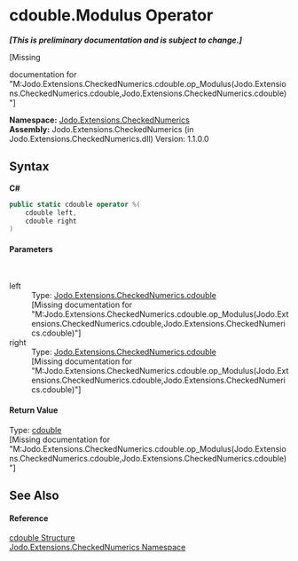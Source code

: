 # cdouble.Modulus Operator 
 _**\[This is preliminary documentation and is subject to change.\]**_

\[Missing <summary> documentation for "M:Jodo.Extensions.CheckedNumerics.cdouble.op_Modulus(Jodo.Extensions.CheckedNumerics.cdouble,Jodo.Extensions.CheckedNumerics.cdouble)"\]

**Namespace:**&nbsp;<a href="N_Jodo_Extensions_CheckedNumerics">Jodo.Extensions.CheckedNumerics</a><br />**Assembly:**&nbsp;Jodo.Extensions.CheckedNumerics (in Jodo.Extensions.CheckedNumerics.dll) Version: 1.1.0.0

## Syntax

**C#**<br />
``` C#
public static cdouble operator %(
	cdouble left,
	cdouble right
)
```


#### Parameters
&nbsp;<dl><dt>left</dt><dd>Type: <a href="T_Jodo_Extensions_CheckedNumerics_cdouble">Jodo.Extensions.CheckedNumerics.cdouble</a><br />\[Missing <param name="left"/> documentation for "M:Jodo.Extensions.CheckedNumerics.cdouble.op_Modulus(Jodo.Extensions.CheckedNumerics.cdouble,Jodo.Extensions.CheckedNumerics.cdouble)"\]</dd><dt>right</dt><dd>Type: <a href="T_Jodo_Extensions_CheckedNumerics_cdouble">Jodo.Extensions.CheckedNumerics.cdouble</a><br />\[Missing <param name="right"/> documentation for "M:Jodo.Extensions.CheckedNumerics.cdouble.op_Modulus(Jodo.Extensions.CheckedNumerics.cdouble,Jodo.Extensions.CheckedNumerics.cdouble)"\]</dd></dl>

#### Return Value
Type: <a href="T_Jodo_Extensions_CheckedNumerics_cdouble">cdouble</a><br />\[Missing <returns> documentation for "M:Jodo.Extensions.CheckedNumerics.cdouble.op_Modulus(Jodo.Extensions.CheckedNumerics.cdouble,Jodo.Extensions.CheckedNumerics.cdouble)"\]

## See Also


#### Reference
<a href="T_Jodo_Extensions_CheckedNumerics_cdouble">cdouble Structure</a><br /><a href="N_Jodo_Extensions_CheckedNumerics">Jodo.Extensions.CheckedNumerics Namespace</a><br />
